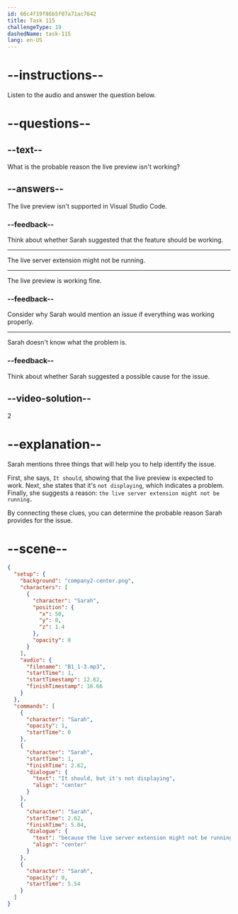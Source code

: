 ```yaml
---
id: 66c4f19f86b5f07a71ac7642
title: Task 115
challengeType: 19
dashedName: task-115
lang: en-US
---
```


<!-- Audio Reference:
Sarah: It should, but it's not displaying because the live server extension might not be running. -->

# --instructions--

Listen to the audio and answer the question below.

# --questions--

## --text--

What is the probable reason the live preview isn't working?

## --answers--

The live preview isn't supported in Visual Studio Code.

### --feedback--

Think about whether Sarah suggested that the feature should be working.

---

The live server extension might not be running.

---

The live preview is working fine.

### --feedback--

Consider why Sarah would mention an issue if everything was working properly.

---

Sarah doesn't know what the problem is.

### --feedback--

Think about whether Sarah suggested a possible cause for the issue.
  
## --video-solution--

2

# --explanation--

Sarah mentions three things that will help you to help identify the issue. 

First, she says, `It should`, showing that the live preview is expected to work. Next, she states that it's `not displaying`, which indicates a problem. Finally, she suggests a reason: `the live server extension might not be running.` 

By connecting these clues, you can determine the probable reason Sarah provides for the issue.

# --scene--

```json
{
  "setup": {
    "background": "company2-center.png",
    "characters": [
      {
        "character": "Sarah",
        "position": {
          "x": 50,
          "y": 0,
          "z": 1.4
        },
        "opacity": 0
      }
    ],
    "audio": {
      "filename": "B1_1-3.mp3",
      "startTime": 1,
      "startTimestamp": 12.62,
      "finishTimestamp": 16.66
    }
  },
  "commands": [
    {
      "character": "Sarah",
      "opacity": 1,
      "startTime": 0
    },
    {
      "character": "Sarah",
      "startTime": 1,
      "finishTime": 2.62,
      "dialogue": {
        "text": "It should, but it's not displaying",
        "align": "center"
      }
    },
    {
      "character": "Sarah",
      "startTime": 2.62,
      "finishTime": 5.04,
      "dialogue": {
        "text": "because the live server extension might not be running.",
        "align": "center"
      }
    },
    {
      "character": "Sarah",
      "opacity": 0,
      "startTime": 5.54
    }
  ]
}
```
